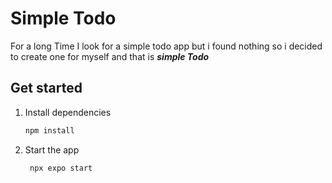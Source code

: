 # Simple Todo
For a long Time I look for a simple todo app but i found nothing so i decided to create one for myself and that is <b><i>simple Todo</i></b>
 
## Get started

1. Install dependencies

   ```bash
   npm install
   ```

2. Start the app

   ```bash
    npx expo start
   ```
